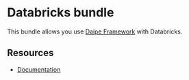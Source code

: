# Databricks bundle

This bundle allows you use [Daipe Framework](https://www.daipe.ai) with Databricks.  

## Resources

* [Documentation](https://datasentics.github.io/ai-platform-docs/data-pipelines-workflow/coding-basics/)
